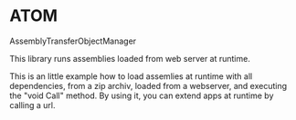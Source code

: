 # ATOM
AssemblyTransferObjectManager

This library runs assemblies loaded from web server at runtime.

This is an little example how to load assemlies at runtime with all dependencies, from a zip archiv, loaded from a webserver, and executing the "void Call" method.
By using it, you can extend apps at runtime by calling a url.
